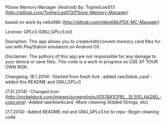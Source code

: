 PSone Memory Manager (Android)
By: TopherLee513
(http://github.com/TopherLee513/PSone-Memory-Manager)

based on work by neko68k
(http://github.com/neko68k/PSX-MC-Manager)

License: GPLv3 (GNU_GPLv3.txt)

Desription: This app allows you to create/edit/convert memory card files for use with PlayStation emulators on Android OS.

Disclaimer: The authors of this app are not responsible for any damage to your device or save files. This code is a work in progress so USE AT YOUR OWN RISK.

Changelog: 
(8.1.2014)
-Started from fresh fork
-added raw/blank_card
-added this README and GNU_GPLv3

(7.31.2014)
-Changed Icon (http://rocketdock.com/images/screenshots/41S78A1CPBL._SL500_AA280_-copy.png)
-Added raw/blankcard
-More cleaning (Added Strings, etc)

(7.7.2014)
-Added README.md and GNU_GPLv3.txt to repo
-Begin cleaning code
